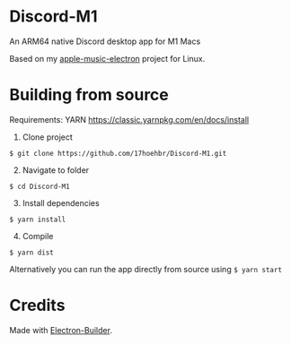 # Discord-M1

An ARM64 native Discord desktop app for M1 Macs

Based on my [apple-music-electron](https://github.com/17hoehbr/apple-music-electron) project for Linux.
  
# Building from source
Requirements: YARN https://classic.yarnpkg.com/en/docs/install

1. Clone project

```$ git clone https://github.com/17hoehbr/Discord-M1.git```

2. Navigate to folder 

```$ cd Discord-M1```

3. Install dependencies

```$ yarn install```

4. Compile

```$ yarn dist```

Alternatively you can run the app directly from source using
```$ yarn start```


# Credits

Made with [Electron-Builder](https://www.electron.build/).
